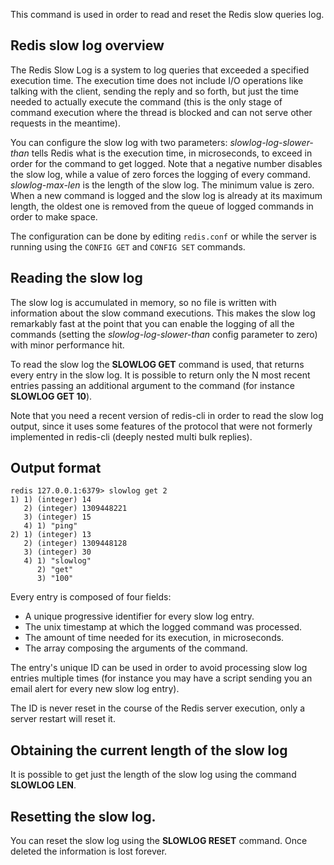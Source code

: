 This command is used in order to read and reset the Redis slow queries log.

## Redis slow log overview

The Redis Slow Log is a system to log queries that exceeded a specified
execution time. The execution time does not include I/O operations like talking
with the client, sending the reply and so forth, but just the time needed to
actually execute the command (this is the only stage of command execution where
the thread is blocked and can not serve other requests in the meantime).

You can configure the slow log with two parameters:
*slowlog-log-slower-than* tells Redis
what is the execution time, in microseconds, to exceed in order for the
command to get logged. Note that a negative number disables the slow log,
while a value of zero forces the logging of every command.
*slowlog-max-len* is the length of the slow log. The minimum value is zero.
When a new command is logged and the slow log is already at its
maximum length, the oldest one is removed from the queue of logged commands
in order to make space.

The configuration can be done by editing `redis.conf` or while the server is
running using the `CONFIG GET` and `CONFIG SET` commands.

## Reading the slow log

The slow log is accumulated in memory, so no file is written with information
about the slow command executions. This makes the slow log remarkably fast at
the point that you can enable the logging of all the commands (setting the
*slowlog-log-slower-than* config parameter to zero) with minor performance
hit.

To read the slow log the **SLOWLOG GET** command is used, that returns every
entry in the slow log. It is possible to return only the N most recent entries
passing an additional argument to the command (for instance **SLOWLOG GET 10**).

Note that you need a recent version of redis-cli in order to read the slow log
output, since it uses some features of the protocol that were not formerly
implemented in redis-cli (deeply nested multi bulk replies).

## Output format

    redis 127.0.0.1:6379> slowlog get 2
    1) 1) (integer) 14
       2) (integer) 1309448221
       3) (integer) 15
       4) 1) "ping"
    2) 1) (integer) 13
       2) (integer) 1309448128
       3) (integer) 30
       4) 1) "slowlog"
          2) "get"
          3) "100"

Every entry is composed of four fields:
* A unique progressive identifier for every slow log entry.
* The unix timestamp at which the logged command was processed.
* The amount of time needed for its execution, in microseconds.
* The array composing the arguments of the command.

The entry's unique ID can be used in order to avoid processing slow log entries
multiple times (for instance you may have a script sending you an email alert
for every new slow log entry).

The ID is never reset in the course of the Redis server execution, only a server
restart will reset it.

## Obtaining the current length of the slow log

It is possible to get just the length of the slow log using the command
**SLOWLOG LEN**.

## Resetting the slow log.

You can reset the slow log using the **SLOWLOG RESET** command. Once deleted the
information is lost forever.
